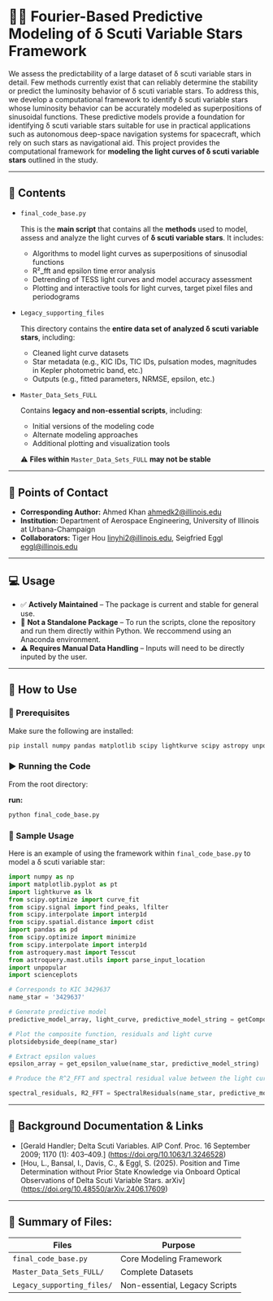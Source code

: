 # 🌠🔭 Fourier-Based Predictive Modeling of δ Scuti Variable Stars Framework

We assess the predictability of a large dataset of δ scuti variable stars in detail. Few methods currently exist that can reliably determine the stability or predict the luminosity behavior of δ scuti variable stars. To address this, we develop a computational framework to identify δ scuti variable stars whose luminosity behavior can be accurately modeled as superpositions of sinusoidal functions. These predictive models provide a foundation for identifying δ scuti variable stars suitable for use in practical applications such as autonomous deep-space navigation systems for spacecraft, which rely on such stars as navigational aid. This project provides the computational framework for **modeling the light curves of δ scuti variable stars** outlined in the study. 


---

## 📂 Contents

- ``` bash
  final_code_base.py
  ```
  This is the **main script** that contains all the **methods** used to model, assess and analyze the light curves of **δ scuti variable stars**. It includes:

  - Algorithms to model light curves as superpositions of sinusodial functions
  - R²_fft and epsilon time error analysis
  - Detrending of TESS light curves and model accuracy assessment 
  - Plotting and interactive tools for light curves, target pixel files and periodograms

- ``` bash
  Legacy_supporting_files
  ```
  This directory contains the **entire data set of analyzed δ scuti variable stars**, including:

  - Cleaned light curve datasets
  - Star metadata (e.g., KIC IDs, TIC IDs, pulsation modes, magnitudes in Kepler photometric band, etc.)
  - Outputs (e.g., fitted parameters, NRMSE, epsilon, etc.)

- ``` bash
  Master_Data_Sets_FULL
  ```
  Contains **legacy and non-essential scripts**, including:

  - Initial versions of the modeling code
  - Alternate modeling approaches
  - Additional plotting and visualization tools

  ⚠️ **Files within** `Master_Data_Sets_FULL` **may not be stable**

---

## 📧 Points of Contact

- **Corresponding Author:** Ahmed Khan  ahmedk2@illinois.edu
- **Institution:** Department of Aerospace Engineering, University of Illinois at Urbana-Champaign
- **Collaborators:** Tiger Hou  linyhi2@illinois.edu, Seigfried Eggl  eggl@illinois.edu

---

## 💻 Usage

- ✅ **Actively Maintained** – The package is current and stable for general use.
- 🚫  **Not a Standalone Package** – To run the scripts, clone the repository and run them directly within Python. We reccommend using an Anaconda environment. 
- ⚠️ **Requires Manual Data Handling** – Inputs will need to be directly inputed by the user.

---

## 🚀 How to Use

### 🔧 Prerequisites

Make sure the following are installed:

```bash
pip install numpy pandas matplotlib scipy lightkurve scipy astropy unpopular scienceplots astroquery 
```

### ▶️ Running the Code

From the root directory:

**run:**
```bash
python final_code_base.py
```

### 🌌 Sample Usage

Here is an example of using the framework within `final_code_base.py` to model a δ scuti variable star:

```python
import numpy as np
import matplotlib.pyplot as pt 
import lightkurve as lk 
from scipy.optimize import curve_fit
from scipy.signal import find_peaks, lfilter
from scipy.interpolate import interp1d
from scipy.spatial.distance import cdist
import pandas as pd
from scipy.optimize import minimize
from scipy.interpolate import interp1d
from astroquery.mast import Tesscut
from astroquery.mast.utils import parse_input_location
import unpopular
import scienceplots

# Corresponds to KIC 3429637
name_star = '3429637'

# Generate predictive model
predictive_model_array, light_curve, predictive_model_string = getCompositeSine2_deep(name_star) 

# Plot the composite function, residuals and light curve
plotsidebyside_deep(name_star)

# Extract epsilon values
epsilon_array = get_epsilon_value(name_star, predictive_model_string)

# Produce the R^2_FFT and spectral residual value between the light curve and the predictive model

spectral_residuals, R2_FFT = SpectralResiduals(name_star, predictive_model_string)

```

---

## 📜 Background Documentation & Links

- [Gerald Handler; Delta Scuti Variables. AIP Conf. Proc. 16 September 2009; 1170 (1): 403–409.] (https://doi.org/10.1063/1.3246528)
- [Hou, L., Bansal, I., Davis, C., & Eggl, S. (2025). Position and Time Determination without Prior State Knowledge via Onboard Optical Observations of Delta Scuti Variable Stars. arXiv] (https://doi.org/10.48550/arXiv.2406.17609)

---

## 📁 Summary of Files: 

| Files                      | Purpose                        |
| -------------------------- | ------------------------------ |
| `final_code_base.py`       | Core Modeling Framework        |
| `Master_Data_Sets_FULL/`   | Complete Datasets              |
| `Legacy_supporting_files/` | Non-essential, Legacy Scripts  |



